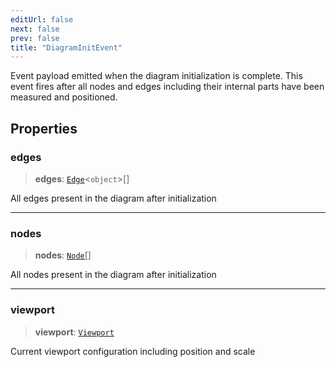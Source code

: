 ```yaml
---
editUrl: false
next: false
prev: false
title: "DiagramInitEvent"
---
```


Event payload emitted when the diagram initialization is complete.
This event fires after all nodes and edges including their internal parts have been measured and positioned.

## Properties

### edges

> **edges**: [`Edge`](/docs/api/types/edge/)\<`object`\>[]

All edges present in the diagram after initialization

***

### nodes

> **nodes**: [`Node`](/docs/api/types/node/)[]

All nodes present in the diagram after initialization

***

### viewport

> **viewport**: [`Viewport`](/docs/api/types/viewport/)

Current viewport configuration including position and scale
